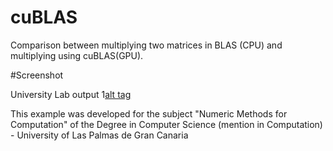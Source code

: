 # cuBLAS
Comparison between multiplying two matrices in BLAS (CPU) and multiplying using cuBLAS(GPU).

#Screenshot

University Lab output 
1[alt tag](https://raw.githubusercontent.com/LauraLaureus/cuBLAS/master/gpuvscpu.png)

This example was developed for the subject "Numeric Methods for Computation" of the Degree in Computer Science (mention in Computation) - University of Las Palmas de Gran Canaria
